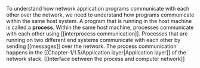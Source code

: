 To understand how network application programs communicate with each other over the network, we need to understand how programs communicate within the same host system. 
A program that is running in the host machine is called a **process**. Within the same host machine, processes communicate with each other using [[interprocess communication]].
Processes that are running on two different end systems communicate with each other by sending [[messages]] over the network. The process communication happens in the [[Chapter-1/1.5/Application layer|Application layer]] of the network stack.
[[Interface between the process and computer network]]